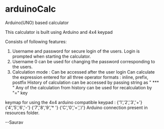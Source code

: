 # arduinoCalc
Arduino(UNO) based calculator 

This calculator is built using Arduino and 4x4 keypad 

Consists of following features: 

1) Username and password for secure login of the users. Login is prompted when starting the calculator.
2) Username 0 can be used for changing the password corresponding to the users.
3) Calculation mode : Can be accessed after the user login
                      Can calculate the expression entered for all three operator formats : inline, prefix, postfix
                      History of calculation can be accessed by passing string as " *** "
                      Any of the calculation from history can be used for recalculation by "=" key
                      
keymap for using the 4x4 arduino compatible keypad :  {'1','2','3','+'}
                                                      {'4','5','6','-'}
                                                      {'7','8','9','* '}
                                                      {'C','0','=','/'}
Arduino connection present in resources folder.

--Saurav 

  


                      
